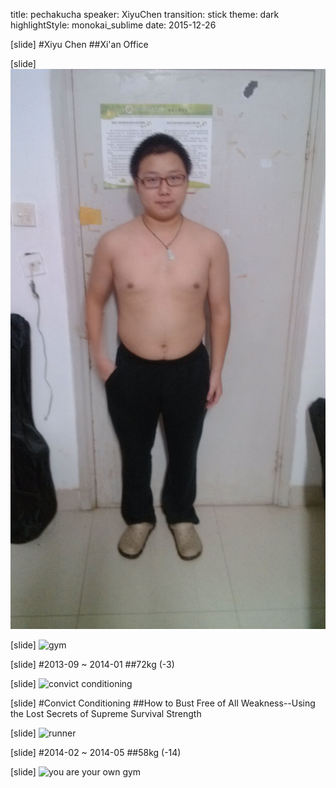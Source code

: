 title: pechakucha
speaker: XiyuChen
transition: stick
theme: dark
highlightStyle: monokai_sublime
date: 2015-12-26

[slide]
#Xiyu Chen
##Xi'an Office

[slide]
![before](https://raw.githubusercontent.com/ChenXiyu/PPTs/master/img/IMG_20130914_235624.jpg)

[slide]
![gym](http://www.kaylainthecity.com/wp-content/uploads/gym.jpg)

[slide]
#2013-09 ~ 2014-01
##72kg (-3)

[slide]
![convict conditioning](https://img3.doubanio.com/lpic/s27248971.jpg)

[slide]
#Convict Conditioning
##How to Bust Free of All Weakness--Using the Lost Secrets of Supreme Survival Strength 

[slide]
![runner](http://img09.deviantart.net/20ff/i/2011/321/b/9/run_homer_run_by_linggarlitoz-d4gfs6h.png)

[slide]
#2014-02 ~ 2014-05
##58kg (-14)


[slide]
![you are your own gym](https://img3.doubanio.com/lpic/s24403715.jpg)

